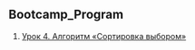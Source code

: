 ## Bootcamp_Program
1. [Урок 4. Алгоритм «Сортировка выбором»](https://github.com/olgashenkel/Bootcamp_Program/tree/main/Task-4)
